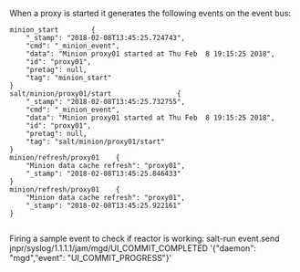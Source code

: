When a proxy is started it generates the following events on the event bus:

```
minion_start        {
    "_stamp": "2018-02-08T13:45:25.724743",
    "cmd": "_minion_event",
    "data": "Minion proxy01 started at Thu Feb  8 19:15:25 2018",
    "id": "proxy01",
    "pretag": null,
    "tag": "minion_start"
}
salt/minion/proxy01/start                {
    "_stamp": "2018-02-08T13:45:25.732755",
    "cmd": "_minion_event",
    "data": "Minion proxy01 started at Thu Feb  8 19:15:25 2018",
    "id": "proxy01",
    "pretag": null,
    "tag": "salt/minion/proxy01/start"
}
minion/refresh/proxy01    {
    "Minion data cache refresh": "proxy01",
    "_stamp": "2018-02-08T13:45:25.846433"
}
minion/refresh/proxy01    {
    "Minion data cache refresh": "proxy01",
    "_stamp": "2018-02-08T13:45:25.922161"
}
 

```

Firing a sample event to check if reactor is working:
salt-run event.send jnpr/syslog/1.1.1.1/jam/mgd/UI_COMMIT_COMPLETED '{"daemon": "mgd","event": "UI_COMMIT_PROGRESS"}'
